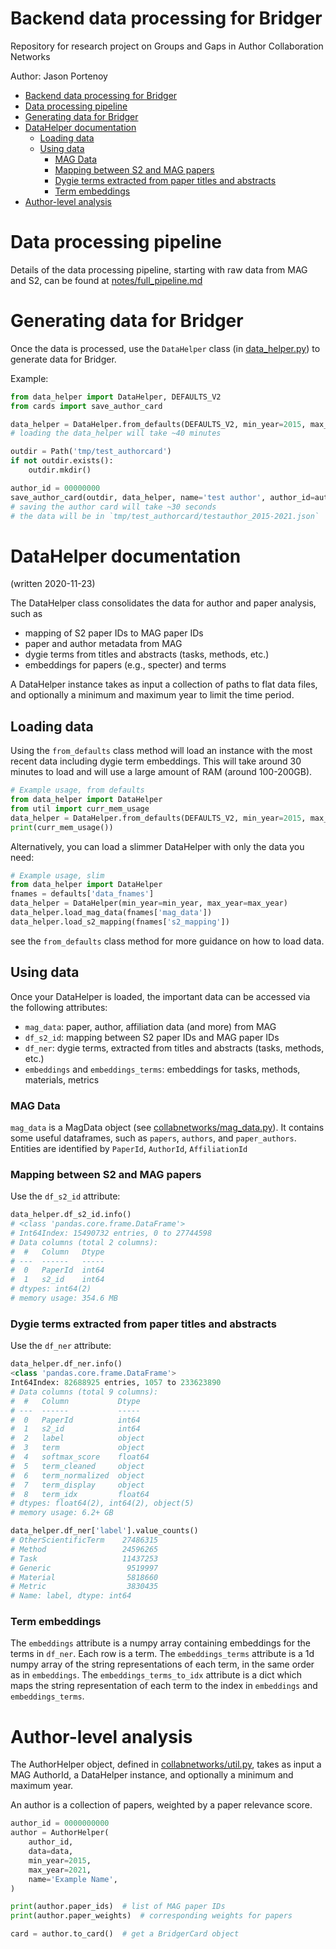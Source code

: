# Backend data processing for Bridger

Repository for research project on Groups and Gaps in Author Collaboration Networks

Author: Jason Portenoy

- [Backend data processing for Bridger](#backend-data-processing-for-bridger)
- [Data processing pipeline](#data-processing-pipeline)
- [Generating data for Bridger](#generating-data-for-bridger)
- [DataHelper documentation](#datahelper-documentation)
  - [Loading data](#loading-data)
  - [Using data](#using-data)
    - [MAG Data](#mag-data)
    - [Mapping between S2 and MAG papers](#mapping-between-s2-and-mag-papers)
    - [Dygie terms extracted from paper titles and abstracts](#dygie-terms-extracted-from-paper-titles-and-abstracts)
    - [Term embeddings](#term-embeddings)
- [Author-level analysis](#author-level-analysis)


# Data processing pipeline

Details of the data processing pipeline, starting with raw data from MAG and S2, can be found at [notes/full_pipeline.md](notes/full_pipeline.md)

# Generating data for Bridger

Once the data is processed, use the `DataHelper` class (in [data_helper.py](data_helper.py)) to generate data for Bridger.

Example:
```python
from data_helper import DataHelper, DEFAULTS_V2
from cards import save_author_card

data_helper = DataHelper.from_defaults(DEFAULTS_V2, min_year=2015, max_year=2021)
# loading the data_helper will take ~40 minutes

outdir = Path('tmp/test_authorcard')
if not outdir.exists():
    outdir.mkdir()

author_id = 00000000
save_author_card(outdir, data_helper, name='test author', author_id=author_id, min_year=2015, max_year=2021)
# saving the author card will take ~30 seconds
# the data will be in `tmp/test_authorcard/testauthor_2015-2021.json`

```

# DataHelper documentation
(written 2020-11-23)

The DataHelper class consolidates the data for author and paper analysis, such as 
+ mapping of S2 paper IDs to MAG paper IDs
+ paper and author metadata from MAG
+ dygie terms from titles and abstracts (tasks, methods, etc.)
+ embeddings for papers (e.g., specter) and terms

A DataHelper instance takes as input a collection of paths to flat data files, 
and optionally a minimum and maximum year to limit the time period.

## Loading data

Using the `from_defaults` class method will load an instance with the most recent data 
including dygie term embeddings. This will take around 30 minutes to load 
and will use a large amount of RAM (around 100-200GB).
```python
# Example usage, from defaults
from data_helper import DataHelper
from util import curr_mem_usage
data_helper = DataHelper.from_defaults(DEFAULTS_V2, min_year=2015, max_year=2021)
print(curr_mem_usage())
```

Alternatively, you can load a slimmer DataHelper with only the data you need:
```python
# Example usage, slim
from data_helper import DataHelper
fnames = defaults['data_fnames']
data_helper = DataHelper(min_year=min_year, max_year=max_year)
data_helper.load_mag_data(fnames['mag_data'])
data_helper.load_s2_mapping(fnames['s2_mapping'])
```
see the `from_defaults` class method for more guidance on how to load data.

## Using data

Once your DataHelper is loaded, the important data can be accessed via the following attributes:
+ `mag_data`: paper, author, affiliation data (and more) from MAG
+ `df_s2_id`: mapping between S2 paper IDs and MAG paper IDs
+ `df_ner`: dygie terms, extracted from titles and abstracts (tasks, methods, etc.)
+ `embeddings` and `embeddings_terms`: embeddings for tasks, methods, materials, metrics

### MAG Data
`mag_data` is a MagData object (see [collabnetworks/mag_data.py](collabnetworks/mag_data.py)). It contains some useful dataframes, such as 
`papers`, `authors`, and `paper_authors`. Entities are identified by `PaperId`, `AuthorId`, `AffiliationId`

### Mapping between S2 and MAG papers
Use the `df_s2_id` attribute:
```python
data_helper.df_s2_id.info()
# <class 'pandas.core.frame.DataFrame'>
# Int64Index: 15490732 entries, 0 to 27744598
# Data columns (total 2 columns):
#  #   Column   Dtype
# ---  ------   -----
#  0   PaperId  int64
#  1   s2_id    int64
# dtypes: int64(2)
# memory usage: 354.6 MB
```

### Dygie terms extracted from paper titles and abstracts
Use the `df_ner` attribute:
```python
data_helper.df_ner.info()
<class 'pandas.core.frame.DataFrame'>
Int64Index: 82688925 entries, 1057 to 233623890
# Data columns (total 9 columns):
#  #   Column           Dtype  
# ---  ------           -----  
#  0   PaperId          int64  
#  1   s2_id            int64  
#  2   label            object 
#  3   term             object 
#  4   softmax_score    float64
#  5   term_cleaned     object 
#  6   term_normalized  object 
#  7   term_display     object 
#  8   term_idx         float64
# dtypes: float64(2), int64(2), object(5)
# memory usage: 6.2+ GB

data_helper.df_ner['label'].value_counts()
# OtherScientificTerm    27486315
# Method                 24596265
# Task                   11437253
# Generic                 9519997
# Material                5818660
# Metric                  3830435
# Name: label, dtype: int64
```

### Term embeddings
The `embeddings` attribute is a numpy array containing embeddings for the terms in `df_ner`. 
Each row is a term. The `embeddings_terms` attribute is a 1d numpy array of the string representations 
of each term, in the same order as in `embeddings`. The `embeddings_terms_to_idx` attribute is 
a dict which maps the string representation of each term to the index in `embeddings` and `embeddings_terms`.


# Author-level analysis

The AuthorHelper object, defined in [collabnetworks/util.py](collabnetworks/util.py), takes as input a MAG AuthorId, a DataHelper instance, 
and optionally a minimum and maximum year.

An author is a collection of papers, weighted by a paper relevance score.

```python
author_id = 0000000000
author = AuthorHelper(
    author_id,
    data=data,
    min_year=2015,
    max_year=2021,
    name='Example Name',
)

print(author.paper_ids)  # list of MAG paper IDs
print(author.paper_weights)  # corresponding weights for papers

card = author.to_card()  # get a BridgerCard object

```